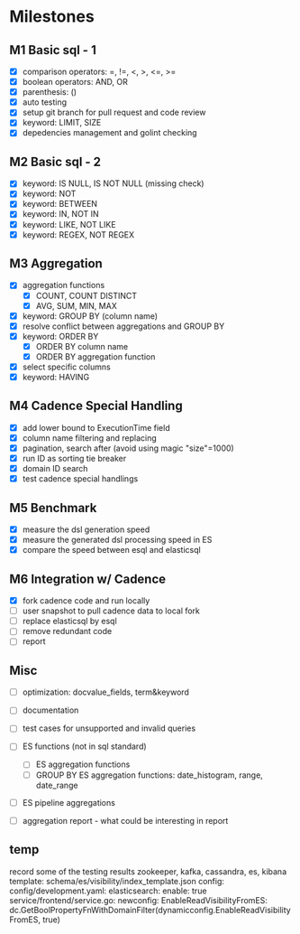
# Milestones

## M1 Basic sql - 1
- [x] comparison operators: =, !=, <, >, <=, >=
- [x] boolean operators: AND, OR
- [x] parenthesis: ()
- [x] auto testing
- [x] setup git branch for pull request and code review
- [x] keyword: LIMIT, SIZE
- [x] depedencies management and golint checking

## M2 Basic sql - 2
- [x] keyword: IS NULL, IS NOT NULL (missing check)
- [x] keyword: NOT
- [x] keyword: BETWEEN
- [x] keyword: IN, NOT IN
- [x] keyword: LIKE, NOT LIKE
- [x] keyword: REGEX, NOT REGEX

## M3 Aggregation
- [x] aggregation functions
    - [x] COUNT, COUNT DISTINCT
    - [x] AVG, SUM, MIN, MAX
- [x] keyword: GROUP BY (column name)
- [x] resolve conflict between aggregations and GROUP BY
- [x] keyword: ORDER BY
    - [x] ORDER BY column name
    - [x] ORDER BY aggregation function
- [x] select specific columns
- [x] keyword: HAVING

## M4 Cadence Special Handling
- [x] add lower bound to ExecutionTime field
- [x] column name filtering and replacing
- [x] pagination, search after (avoid using magic "size"=1000)
- [x] run ID as sorting tie breaker
- [x] domain ID search
- [x] test cadence special handlings

## M5 Benchmark
- [x] measure the dsl generation speed
- [x] measure the generated dsl processing speed in ES
- [x] compare the speed between esql and elasticsql

## M6 Integration w/ Cadence
- [x] fork cadence code and run locally
- [ ] user snapshot to pull cadence data to local fork
- [ ] replace elasticsql by esql
- [ ] remove redundant code
- [ ] report

## Misc
- [ ] optimization: docvalue_fields, term&keyword
- [ ] documentation
- [ ] test cases for unsupported and invalid queries
- [ ] ES functions (not in sql standard)
    - [ ] ES aggregation functions
    - [ ] GROUP BY ES aggregation functions: date_histogram, range, date_range
- [ ] ES pipeline aggregations
- [ ] aggregation report - what could be interesting in report


## temp
record some of the testing results
zookeeper, kafka, cassandra, es, kibana
template: schema/es/visibility/index_template.json
config:
    config/development.yaml: elasticsearch:
                             enable: true
    service/frontend/service.go: newconfig: EnableReadVisibilityFromES:          dc.GetBoolPropertyFnWithDomainFilter(dynamicconfig.EnableReadVisibilityFromES, true)




